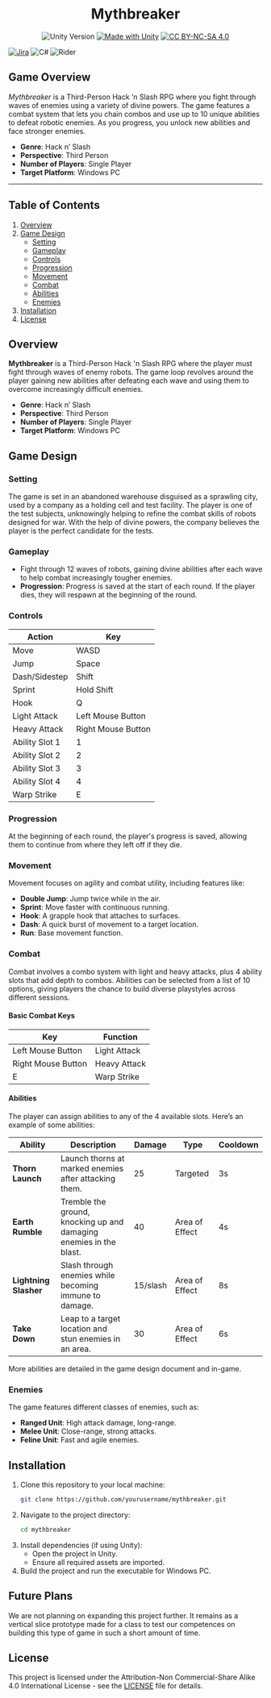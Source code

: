 <div align="center">
  
# Mythbreaker

  ![Unity Version](https://img.shields.io/badge/Unity-2022.3.44f1-blue)
[![Made with Unity](https://img.shields.io/badge/Made%20with-Unity-57b9d3.svg?style=flat&logo=unity)](https://unity3d.com)
[![CC BY-NC-SA 4.0](https://img.shields.io/badge/License-CC%20BY--NC--SA%204.0-lightgrey.svg)](http://creativecommons.org/licenses/by-nc-sa/4.0/)

</div>

[![Jira](https://img.shields.io/badge/Jira-0052CC?style=for-the-badge&logo=Jira&logoColor=white)](https://ateliergroupname.atlassian.net/jira/software/projects/SCRUM/boards/1/timeline?shared=&atlOrigin=eyJpIjoiMWMzYjUwN2NjNzE5NGJhMDhkMzRjNzQ3NGYzM2VjM2YiLCJwIjoiaiJ9)
![C#](https://img.shields.io/badge/c%23-%23239120.svg?style=for-the-badge&logo=c-sharp&logoColor=white)
![Rider](https://img.shields.io/badge/Rider-000000.svg?style=for-the-badge&logo=Rider&logoColor=white&color=black&labelColor=crimson)

## Game Overview

*Mythbreaker* is a Third-Person Hack ‘n Slash RPG where you fight through waves of enemies using a variety of divine powers. The game features a combat system that lets you chain combos and use up to 10 unique abilities to defeat robotic enemies. As you progress, you unlock new abilities and face stronger enemies.

- **Genre**: Hack n’ Slash
- **Perspective**: Third Person
- **Number of Players**: Single Player
- **Target Platform**: Windows PC

---

## Table of Contents
1. [Overview](#overview)
2. [Game Design](#game-design)
   - [Setting](#setting)
   - [Gameplay](#gameplay)
   - [Controls](#controls)
   - [Progression](#progression)
   - [Movement](#movement)
   - [Combat](#combat)
   - [Abilities](#abilities)
   - [Enemies](#enemies)
3. [Installation](#installation)
6. [License](#license)

## Overview
**Mythbreaker** is a Third-Person Hack 'n Slash RPG where the player must fight through waves of enemy robots. The game loop revolves around the player gaining new abilities after defeating each wave and using them to overcome increasingly difficult enemies.

- **Genre**: Hack n’ Slash
- **Perspective**: Third Person
- **Number of Players**: Single Player
- **Target Platform**: Windows PC

## Game Design

### Setting
The game is set in an abandoned warehouse disguised as a sprawling city, used by a company as a holding cell and test facility. The player is one of the test subjects, unknowingly helping to refine the combat skills of robots designed for war. With the help of divine powers, the company believes the player is the perfect candidate for the tests.

### Gameplay
- Fight through 12 waves of robots, gaining divine abilities after each wave to help combat increasingly tougher enemies.
- **Progression**: Progress is saved at the start of each round. If the player dies, they will respawn at the beginning of the round.

### Controls

|Action |	Key|
| -------------------- | ------------------ |
Move	|WASD
Jump	|Space
Dash/Sidestep	|Shift
Sprint	|Hold Shift
Hook	|Q
Light Attack	|Left Mouse Button
Heavy Attack	|Right Mouse Button
Ability Slot 1	|1
Ability Slot 2	|2
Ability Slot 3	|3
Ability Slot 4	|4
Warp Strike	|E

### Progression
At the beginning of each round, the player's progress is saved, allowing them to continue from where they left off if they die.

### Movement
Movement focuses on agility and combat utility, including features like:
- **Double Jump**: Jump twice while in the air.
- **Sprint**: Move faster with continuous running.
- **Hook**: A grapple hook that attaches to surfaces.
- **Dash**: A quick burst of movement to a target location.
- **Run**: Base movement function.

### Combat
Combat involves a combo system with light and heavy attacks, plus 4 ability slots that add depth to combos. Abilities can be selected from a list of 10 options, giving players the chance to build diverse playstyles across different sessions.

#### Basic Combat Keys
| Key                  | Function           |
| -------------------- | ------------------ |
| Left Mouse Button     | Light Attack       |
| Right Mouse Button    | Heavy Attack       |
| E                     | Warp Strike        |

#### Abilities
The player can assign abilities to any of the 4 available slots. Here’s an example of some abilities:

| Ability               | Description                                                           | Damage | Type            | Cooldown |
| --------------------- | --------------------------------------------------------------------- | ------ | --------------- | -------- |
| **Thorn Launch**       | Launch thorns at marked enemies after attacking them.                 | 25     | Targeted        | 3s       |
| **Earth Rumble**       | Tremble the ground, knocking up and damaging enemies in the blast.    | 40     | Area of Effect  | 4s       |
| **Lightning Slasher**  | Slash through enemies while becoming immune to damage.                | 15/slash | Area of Effect | 8s       |
| **Take Down**          | Leap to a target location and stun enemies in an area.                | 30     | Area of Effect  | 6s       |

More abilities are detailed in the game design document and in-game.

### Enemies
The game features different classes of enemies, such as:
- **Ranged Unit**: High attack damage, long-range.
- **Melee Unit**: Close-range, strong attacks.
- **Feline Unit**: Fast and agile enemies.

## Installation
1. Clone this repository to your local machine:
   ```bash
   git clone https://github.com/yourusername/mythbreaker.git
   ```
2. Navigate to the project directory:
   ```bash
   cd mythbreaker
   ```
3. Install dependencies (if using Unity):
   - Open the project in Unity.
   - Ensure all required assets are imported.
4. Build the project and run the executable for Windows PC.

## Future Plans
We are not planning on expanding this project further. It remains as a vertical slice prototype made for a class to test our competences on building this type of game in such a short amount of time.

## License
This project is licensed under the Attribution-Non Commercial-Share Alike 4.0 International License - see the [LICENSE](license.md) file for details.
